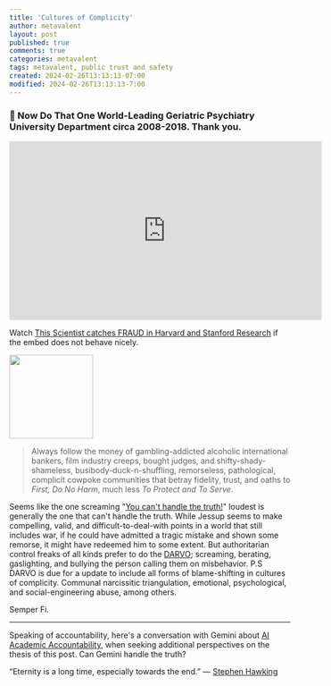 ```yaml
---
title: 'Cultures of Complicity'
author: metavalent
layout: post
published: true
comments: true
categories: metavalent
tags: metavalent, public trust and safety
created: 2024-02-26T13:13:13-07:00
modified: 2024-02-26T13:13:13-7:00
---
```


### 🙏 Now Do That One World-Leading Geriatric Psychiatry University Department circa 2008-2018. Thank you.

<!-- YouTube Player -->
<iframe id="ytplayer" type="text/html" class="center" width="560" height="320" src="https://www.youtube.com/embed/GeAPtIdb4Qs" frameborder="0"></iframe>

Watch [This Scientist catches FRAUD in Harvard and Stanford Research](https://youtu.be/GeAPtIdb4Qs) if the embed does not behave nicely.

<img src="https://metavalent.com/assets/images/Cultural.Complicity.png" width="150" height="150">

> Always follow the money of gambling-addicted alcoholic international bankers, film industry creeps, bought judges, and shifty-shady-shameless, busibody-duck-n-shuffling, remorseless, pathological, complicit cowpoke communities that betray fidelity, trust, and oaths to *First, Do No Harm*, much less *To Protect and To Serve*.

Seems like the one screaming "[You can't handle the truth!](https://youtu.be/9FnO3igOkOk)" loudest is generally the one that can't handle the truth. While Jessup seems to make compelling, valid, and difficult-to-deal-with points in a world that still includes war, if he could have admitted a tragic mistake and shown some remorse, it might have redeemed him to some extent. But authoritarian control freaks of all kinds prefer to do the [DARVO](https://gender.stanford.edu/news/youve-been-darvoed-and-you-dont-even-know-it); screaming, berating, gaslighting, and bullying the person calling them on misbehavior. P.S DARVO is due for a update to include all forms of blame-shifting in cultures of complicity. Communal narcissitic triangulation, emotional, psychological, and social-engineering abuse, among others.

Semper Fi.

---
Speaking of accountability, here's a conversation with Gemini about [AI Academic Accountability](https://metavalent.com/metavalent/2024/02/26/13-13-13-AI-Academic-Accountability.html), when seeking additional perspectives on the thesis of this post. Can Gemini handle the truth?

“Eternity is a long time, especially towards the end.” &mdash; [Stephen Hawking](https://www.goodreads.com/quotes/508757-eternity-is-a-long-time-especially-towards-the-end)
